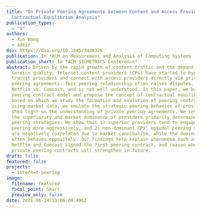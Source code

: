 ```yaml
---
title: "On Private Peering Agreements between Content and Access Providers: A
  Contractual Equilibrium Analysis"
publication_types:
  - "1"
authors:
  - Xin Wang
  - admin
doi: https://doi.org/10.1145/3428326
publication: In *ACM on Measurement and Analysis of Computing Systems (SIGMETRICS)*
publication_short: In *ACM SIGMETRICS Conference*
abstract: Driven by the rapid growth of content traffic and the demand for
  service quality, Internet content providers (CPs) have started to bypass
  transit providers and connect with access providers directly via private
  peering agreements. This peering relationship often raises disputes, e.g.,
  Netflix vs. Comcast, and is not well understood. In this paper, we build a
  peering contract model and propose the concept of contractual equilibrium,
  based on which we study the formation and evolution of peering contracts. By
  using market data, we emulate the strategic peering behavior of providers and
  shed light on the understanding of private peering agreements. We reveal that
  the superiority and market dominance of providers primarily determine their
  peering strategies. We show that 1) superior providers tend to engage in
  peering more aggressively, and 2) non-dominant CPs' optimal peering strategies
  are negatively correlated due to market cannibalism, while the dominant CP
  often behaves oppositely. Our findings help explain phenomena such as why
  Netflix and Comcast signed the first peering contract, and reason whether
  private peering contracts will strengthen in future.
draft: false
featured: false
projects:
  - internet-peering
image:
  filename: featured
  focal_point: Smart
  preview_only: false
date: 2021-06-14T15:06:08.496Z
---
```

